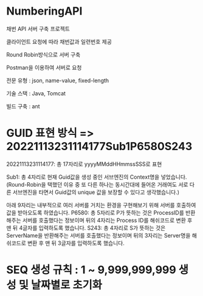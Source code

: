 # NumberingAPI
채번 API 서버 구축 프로젝트

클라이언트 요청에 따라 채번값과 일련번호 제공

Round Robin방식으로 서버 구축

Postman을 이용하여 서버로 요청

전문 유형 : json, name-value, fixed-length

기술 스택 : Java, Tomcat

빌드 구축 : ant

# GUID 표현 방식 => 20221113231114177Sub1P6580S243
20221113231114177: 총 17자리로 yyyyMMddHHmmssSSS로 표현

Sub1: 총 4자리로 현재 Guid값을 생성 중인 서브엔진의 Context명을 넣었습니다.
(Round-Robin을 택했던 이유 중 또 다른 하나는 동시간대에 들어온 거래여도 서로 다른 서브엔진을 타면서 Guid값의 unique 값을 보장할 수 있다고 생각했습니다.)

아래 9자리는 내부적으로 여러 서버를 거치는 환경을 구현해보기 위해 서버를 호출하여 값을 받아오도록 하였습니다.
P6580: 총 5자리로 P가 뜻하는 것은 ProcessID를 반환해주는 서버를 호출했다는 정보이며 뒤의 4자리는 Process ID를 해쉬코드로 변환 후 맨 뒤 4글자를 입력하도록 했습니다.
S243: 총 4자리로 S가 뜻하는 것은 ServerName을 반환해주는 서버를 호출했다는 정보이며 뒤의 3자리는 Server명을 해쉬코드로 변환 후 맨 뒤 3글자를 입력하도록 했습니다.

# SEQ 생성 규칙 : 1 ~ 9,999,999,999 생성 및 날짜별로 초기화
